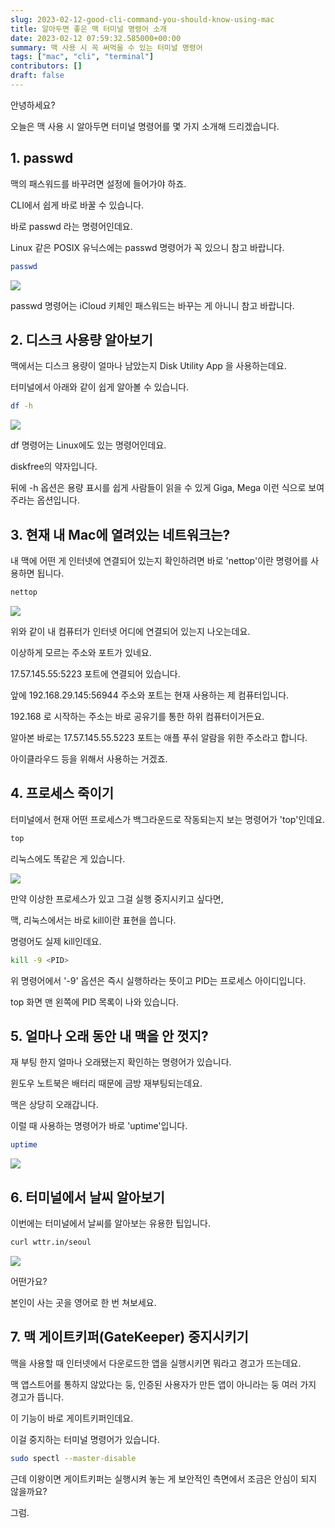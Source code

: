 ```yaml
---
slug: 2023-02-12-good-cli-command-you-should-know-using-mac
title: 알아두면 좋은 맥 터미널 명령어 소개
date: 2023-02-12 07:59:32.585000+00:00
summary: 맥 사용 시 꼭 써먹을 수 있는 터미널 명령어
tags: ["mac", "cli", "terminal"]
contributors: []
draft: false
---
```


안녕하세요?

오늘은 맥 사용 시 알아두면 터미널 명령어를 몇 가지 소개해 드리겠습니다.

## 1. passwd

맥의 패스워드를 바꾸려면 설정에 들어가야 하죠.

CLI에서 쉽게 바로 바꿀 수 있습니다.

바로 passwd 라는 명령어인데요.

Linux 같은 POSIX 유닉스에는 passwd 명령어가 꼭 있으니 참고 바랍니다.

```bash
passwd
```

![](https://blogger.googleusercontent.com/img/a/AVvXsEjLGRlIG8E3KlTHp3dwSn2Kx5v060gHC0WmSMuRRYKr3DOnh0j_YrNXO32t6QYTCOutB5jwQtpFDgAfIh-oLu3RYxVKthKDIeyVQdHg2z8olsgZaeyGaNPHswUL3QsSxa8GuAEbyeZ5tHaqZzHB8JbZ7Wf2Gtp-7fRVmBCuyhReBxs8-A5wSUGerQ89)

passwd 명령어는 iCloud 키체인 패스워드는 바꾸는 게 아니니 참고 바랍니다.

## 2. 디스크 사용량 알아보기

맥에서는 디스크 용량이 얼마나 남았는지 Disk Utility App 을 사용하는데요.

터미널에서 아래와 같이 쉽게 알아볼 수 있습니다.

```bash
df -h
```

![](https://blogger.googleusercontent.com/img/a/AVvXsEgQslYBh0txSY2g96bib1JWkbYMXWy81v4SwXziHz9ztxJy-DTVUtZrOsSOK85iN4GqSBuN9Z4OqLgOmVH7iOd4YYISEKLbwwWcmsCJ7X0geRxP7SF29Rn3kglmKANqW7WBOADXBUblMhZNkVzctL82zL_jF_PRgIKQeQFQGTfb9YLcUWmTAP1r65P8)

df 명령어는 Linux에도 있는 명령어인데요.

diskfree의 약자입니다.

뒤에 -h 옵션은 용량 표시를 쉽게 사람들이 읽을 수 있게 Giga, Mega 이런 식으로 보여주라는 옵션입니다.

## 3. 현재 내 Mac에 열려있는 네트워크는?

내 맥에 어떤 게 인터넷에 연결되어 있는지 확인하려면 바로 'nettop'이란 명령어를 사용하면 됩니다.

```bash
nettop
```

![](https://blogger.googleusercontent.com/img/a/AVvXsEhyXHlP1kPySn9U269ygPhMaMRuf2umzcTsIO7-YXdycfqtXEaJeirFi8XMvmB0RwToo68yztaTTe5-tp0mYGYtNp2KRbRes7iePC8OuEfhvxbCoxS2E5YxAkvSEA4YoD6Ti_hSFbAr3wjN_SyRbTHdrgWtbCXszwXcw4jFH7sRMDqyjQkgx1F3RSgF)

위와 같이 내 컴퓨터가 인터넷 어디에 연결되어 있는지 나오는데요.

이상하게 모르는 주소와 포트가 있네요.

17.57.145.55:5223 포트에 연결되어 있습니다.

앞에 192.168.29.145:56944 주소와 포트는 현재 사용하는 제 컴퓨터입니다.

192.168 로 시작하는 주소는 바로 공유기를 통한 하위 컴퓨터이거든요.

알아본 바로는 17.57.145.55.5223 포트는 애플 푸쉬 알람을 위한 주소라고 합니다.

아이클라우드 등을 위해서 사용하는 거겠죠.

## 4. 프로세스 죽이기

터미널에서 현재 어떤 프로세스가 백그라운드로 작동되는지 보는 명령어가 'top'인데요.

```bash
top
```

리눅스에도 똑같은 게 있습니다.

![](https://blogger.googleusercontent.com/img/a/AVvXsEhjsGRz-8eyGnS2JQz-cggzf2Mg3GabMHyG91YDL280VxsJzOJ05ziNeh9J4p65D8VzvZsAaOuD1-voZ2aHRnb6Q5LKAVJN6RhRkFN_9zhn4veeSGmh2CKg6TEgd5T_pZlFw2TDt6ftP-PCjx53sFZsEnuHUY_wja4_edS3zqx919-OBmjPdvjBHYj8)

만약 이상한 프로세스가 있고 그걸 실행 중지시키고 싶다면,

맥, 리눅스에서는 바로 kill이란 표현을 씁니다.

명령어도 실제 kill인데요.

```bash
kill -9 <PID>
```

위 명령어에서 '-9' 옵션은 즉시 실행하라는 뜻이고 PID는 프로세스 아이디입니다.

top 화면 맨 왼쪽에 PID 목록이 나와 있습니다.

## 5. 얼마나 오래 동안 내 맥을 안 껏지?

재 부팅 한지 얼마나 오래됐는지 확인하는 명령어가 있습니다.

윈도우 노트북은 배터리 때문에 금방 재부팅되는데요.

맥은 상당히 오래갑니다.

이럴 때 사용하는 명령어가 바로 'uptime'입니다.

```bash
uptime
```

![](https://blogger.googleusercontent.com/img/a/AVvXsEgIuGEfod0iDoj3ypEqJziuNA1hcFudC4tpNz3bY5RPwMAzbMPa3wXHsfz47yU25fbGzhF1Ldqo-GS3fb6yBmBxwv9G6gqhBPzJkXDzwJIQAZdbzogpVq9uEPucj7On8QWBsx5f-lRdvNXMROwWtFp71I9-GsKUjooNYqG5s3og8B83nooJrBssie0u)

## 6. 터미널에서 날씨 알아보기

이번에는 터미널에서 날씨를 알아보는 유용한 팁입니다.

```bash
curl wttr.in/seoul
```

![](https://blogger.googleusercontent.com/img/a/AVvXsEhEHRiSi3Ox7Nu4Snm1RoHCJJN1kUvbISrcvEMhAwUZsY3Uru9ciu9akgfP6ephsOsfmjgFq4_l9tijsbORI-GQSkSGFMBis7W2L0VIxjXpXeTQlF1RPjwckH0zRZbMFD1GEiRAwgmC9XWJTDLjvMrPH_uTPPohMBltKcrXux6TgQA4CNJLYGhcEG3k)

어떤가요?

본인이 사는 곳을 영어로 한 번 쳐보세요.

## 7. 맥 게이트키퍼(GateKeeper) 중지시키기

맥을 사용할 때 인터넷에서 다운로드한 앱을 실행시키면 뭐라고 경고가 뜨는데요.

맥 앱스트어를 통하지 않았다는 둥, 인증된 사용자가 만든 앱이 아니라는 둥 여러 가지 경고가 뜹니다.

이 기능이 바로 게이트키퍼인데요.

이걸 중지하는 터미널 명령어가 있습니다.

```bash
sudo spectl --master-disable
```

근데 이왕이면 게이트키퍼는 실행시켜 놓는 게 보안적인 측면에서 조금은 안심이 되지 않을까요?

그럼.
